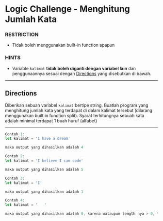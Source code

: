 # Logic Challenge - Menghitung Jumlah Kata

### RESTRICTION

-   Tidak boleh menggunakan built-in function apapun

### HINTS

-   Variable `kalimat` **tidak boleh diganti dengan variabel lain** dan penggunaannya sesuai dengan [Directions](#directions) yang disebutkan di bawah.

---

## Directions

Diberikan sebuah variabel `kalimat` bertipe string. Buatlah program yang menghitung jumlah kata yang terdapat di dalam kalimat tersebut (dilarang menggunakan built in function split). Syarat terhitungnya sebuah kata adalah minimal terdapat 1 buah huruf (alfabet)

---

```js
Contoh 1:
let kalimat = 'I have a dream'

maka output yang dihasilkan adalah 4

Contoh 2:
let kalimat = 'I believe I can code'

maka output yang dihasilkan adalah 5

Contoh 3:
let kalimat = 'I'

maka output yang dihasilkan adalah 1

Contoh 4:
let kalimat = '   '

maka output yang dihasilkan adalah 0, karena walaupun length nya > 0, tapi tidak ada satupun huruf di dalamnya
```
